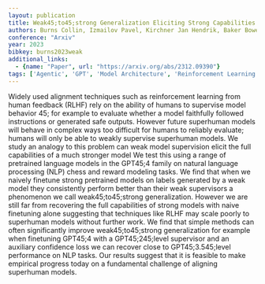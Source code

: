 ```yaml
---
layout: publication
title: Weak45;to45;strong Generalization Eliciting Strong Capabilities With Weak Supervision
authors: Burns Collin, Izmailov Pavel, Kirchner Jan Hendrik, Baker Bowen, Gao Leo, Aschenbrenner Leopold, Chen Yining, Ecoffet Adrien, Joglekar Manas, Leike Jan, Sutskever Ilya, Wu Jeff
conference: "Arxiv"
year: 2023
bibkey: burns2023weak
additional_links:
  - {name: "Paper", url: "https://arxiv.org/abs/2312.09390"}
tags: ['Agentic', 'GPT', 'Model Architecture', 'Reinforcement Learning']
---
```

Widely used alignment techniques such as reinforcement learning from human feedback (RLHF) rely on the ability of humans to supervise model behavior 45; for example to evaluate whether a model faithfully followed instructions or generated safe outputs. However future superhuman models will behave in complex ways too difficult for humans to reliably evaluate; humans will only be able to weakly supervise superhuman models. We study an analogy to this problem can weak model supervision elicit the full capabilities of a much stronger model We test this using a range of pretrained language models in the GPT45;4 family on natural language processing (NLP) chess and reward modeling tasks. We find that when we naively finetune strong pretrained models on labels generated by a weak model they consistently perform better than their weak supervisors a phenomenon we call weak45;to45;strong generalization. However we are still far from recovering the full capabilities of strong models with naive finetuning alone suggesting that techniques like RLHF may scale poorly to superhuman models without further work. We find that simple methods can often significantly improve weak45;to45;strong generalization for example when finetuning GPT45;4 with a GPT45;245;level supervisor and an auxiliary confidence loss we can recover close to GPT45;3.545;level performance on NLP tasks. Our results suggest that it is feasible to make empirical progress today on a fundamental challenge of aligning superhuman models.
